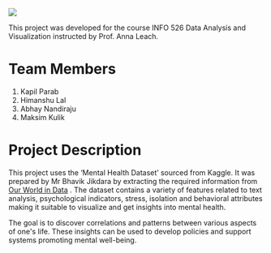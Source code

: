 <img style="display: block; margin-left: auto;
margin-right: auto" src="https://phoenixmed.arizona.edu/sites/default/files/campus/marcomm/brand/master-logo/2-ua-horizontal/ua_horiz_rgb_4.png"></img>

This project was developed for the course INFO 526 Data Analysis and Visualization instructed by Prof. Anna Leach.

# Team Members
1. Kapil Parab
2. Himanshu Lal
3. Abhay Nandiraju
4. Maksim Kulik

# Project Description

This project uses the ‘Mental Health Dataset’ sourced from Kaggle. It was prepared by Mr Bhavik Jikdara by extracting the required information from [Our World in Data](https://ourworldindata.org/mental-health/) . The dataset contains a variety of features related to text analysis, psychological indicators, stress, isolation and behavioral attributes making it suitable to visualize and get insights into mental health.

The goal is to discover correlations and patterns between various aspects of one's life. These insights can be used to develop policies and support systems promoting mental well-being.
